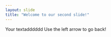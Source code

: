 ```yaml
---
layout: slide
title: "Welcome to our second slide!"
---
```

Your textadddddd
Use the left arrow to go back!
